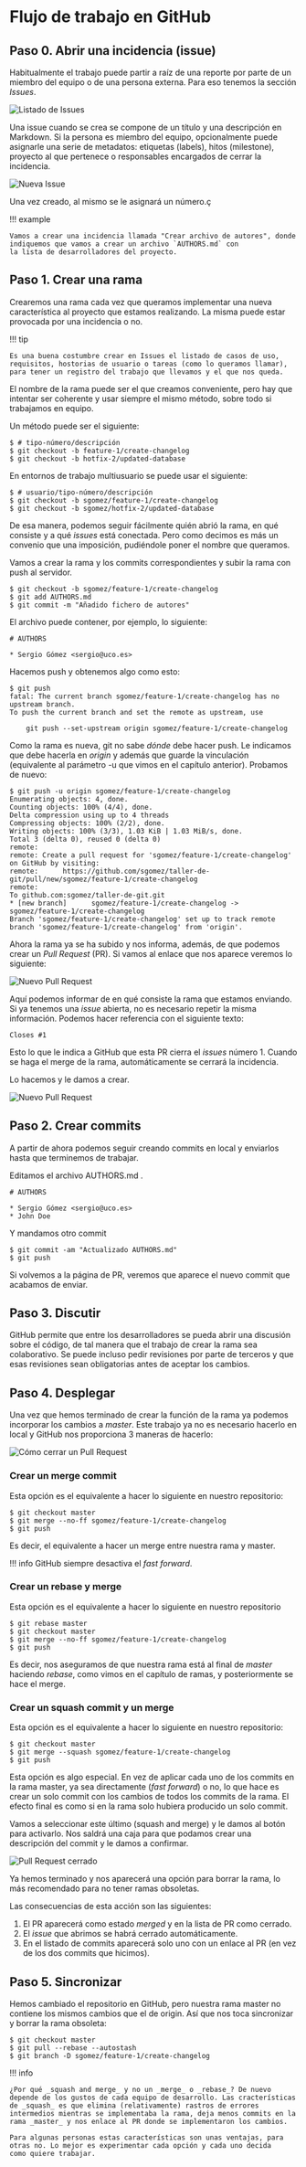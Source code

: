 # Flujo de trabajo en GitHub

## Paso 0. Abrir una incidencia (issue)

Habitualmente el trabajo puede partir a raíz de una reporte por parte de un miembro del equipo o de una persona externa. Para eso tenemos la sección _Issues_.

![Listado de Issues](img/github-issues-list.png)

Una issue cuando se crea se compone de un título y una descripción en
Markdown. Si la persona es miembro del equipo, opcionalmente puede
asignarle una serie de metadatos: etiquetas (labels), hitos
(milestone), proyecto al que pertenece o responsables encargados
de cerrar la incidencia.

![Nueva Issue](img/github-issues-new.png)

Una vez creado, al mismo se le asignará un número.ç

!!! example

    Vamos a crear una incidencia llamada "Crear archivo de autores", donde indiquemos que vamos a crear un archivo `AUTHORS.md` con
    la lista de desarrolladores del proyecto.

## Paso 1. Crear una rama

Crearemos una rama cada vez que queramos implementar una nueva característica al proyecto que estamos realizando. La misma puede estar provocada por una incidencia o no.

!!! tip

    Es una buena costumbre crear en Issues el listado de casos de uso,
    requisitos, hostorias de usuario o tareas (como lo queramos llamar),
    para tener un registro del trabajo que llevamos y el que nos queda.

El nombre de la rama puede ser el que creamos conveniente, pero hay que
intentar ser coherente y usar siempre el mismo método, sobre todo si
trabajamos en equipo.

Un método puede ser el siguiente:

    $ # tipo-número/descripción
    $ git checkout -b feature-1/create-changelog
    $ git checkout -b hotfix-2/updated-database

En entornos de trabajo multiusuario se puede usar el siguiente:

    $ # usuario/tipo-número/descripción
    $ git checkout -b sgomez/feature-1/create-changelog
    $ git checkout -b sgomez/hotfix-2/updated-database

De esa manera, podemos seguir fácilmente quién abrió la rama, en qué consiste y a qué _issues_ está conectada. Pero como decimos es más un convenio que una imposición, pudiéndole poner el nombre que queramos.

Vamos a crear la rama y los commits correspondientes y subir la rama con push al servidor.

    $ git checkout -b sgomez/feature-1/create-changelog
    $ git add AUTHORS.md
    $ git commit -m "Añadido fichero de autores"

El archivo puede contener, por ejemplo, lo siguiente:

    # AUTHORS

    * Sergio Gómez <sergio@uco.es>

Hacemos push y obtenemos algo como esto:

    $ git push
    fatal: The current branch sgomez/feature-1/create-changelog has no upstream branch.
    To push the current branch and set the remote as upstream, use

        git push --set-upstream origin sgomez/feature-1/create-changelog

Como la rama es nueva, git no sabe _dónde_ debe hacer push. Le indicamos que debe hacerla en _origin_ y además que guarde la vinculación (equivalente al parámetro -u que vimos en el capítulo anterior). Probamos de nuevo:

    $ git push -u origin sgomez/feature-1/create-changelog
    Enumerating objects: 4, done.
    Counting objects: 100% (4/4), done.
    Delta compression using up to 4 threads
    Compressing objects: 100% (2/2), done.
    Writing objects: 100% (3/3), 1.03 KiB | 1.03 MiB/s, done.
    Total 3 (delta 0), reused 0 (delta 0)
    remote:
    remote: Create a pull request for 'sgomez/feature-1/create-changelog' on GitHub by visiting:
    remote:      https://github.com/sgomez/taller-de-git/pull/new/sgomez/feature-1/create-changelog
    remote:
    To github.com:sgomez/taller-de-git.git
    * [new branch]      sgomez/feature-1/create-changelog -> sgomez/feature-1/create-changelog
    Branch 'sgomez/feature-1/create-changelog' set up to track remote branch 'sgomez/feature-1/create-changelog' from 'origin'.

Ahora la rama ya se ha subido y nos informa, además, de que podemos crear un _Pull Request_ (PR). Si vamos al enlace que nos aparece veremos lo siguiente:

![Nuevo Pull Request](img/github-flow-pr.png)

Aquí podemos informar de en qué consiste la rama que estamos enviando. Si ya tenemos una _issue_ abierta, no es necesario repetir la misma información. Podemos hacer referencia con el siguiente texto:

    Closes #1

Esto lo que le indica a GitHub que esta PR cierra el _issues_ número 1. Cuando se haga el merge de la rama, automáticamente se cerrará la incidencia.

Lo hacemos y le damos a crear.

![Nuevo Pull Request](img/github-flow-pr-created.png)

## Paso 2. Crear commits

A partir de ahora podemos seguir creando commits en local y enviarlos hasta que terminemos de trabajar.

Editamos el archivo AUTHORS.md .

    # AUTHORS

    * Sergio Gómez <sergio@uco.es>
    * John Doe

Y mandamos otro commit

    $ git commit -am "Actualizado AUTHORS.md"
    $ git push

Si volvemos a la página de PR, veremos que aparece el nuevo commit que acabamos de enviar.

## Paso 3. Discutir

GitHub permite que entre los desarrolladores se pueda abrir una discusión sobre el código, de tal manera que el trabajo de crear la rama sea colaborativo. Se puede incluso pedir revisiones por parte de terceros y que esas revisiones sean obligatorias antes de aceptar los cambios.

## Paso 4. Desplegar

Una vez que hemos terminado de crear la función de la rama ya podemos incorporar los cambios a _master_. Este trabajo ya no es necesario hacerlo en local y GitHub nos proporciona 3 maneras de hacerlo:

![Cómo cerrar un Pull Request](img/github-flow-merge.png)

### Crear un merge commit

Esta opción es el equivalente a hacer lo siguiente en nuestro repositorio:

    $ git checkout master
    $ git merge --no-ff sgomez/feature-1/create-changelog
    $ git push

Es decir, el equivalente a hacer un merge entre nuestra rama y master.

!!! info
GitHub siempre desactiva el _fast forward_.

### Crear un rebase y merge

Esta opción es el equivalente a hacer lo siguiente en nuestro repositorio

    $ git rebase master
    $ git checkout master
    $ git merge --no-ff sgomez/feature-1/create-changelog
    $ git push

Es decir, nos aseguramos de que nuestra rama está al final de _master_ haciendo _rebase_, como vimos en el capítulo de ramas, y posteriormente se hace el merge.

### Crear un squash commit y un merge

Esta opción es el equivalente a hacer lo siguiente en nuestro repositorio:

    $ git checkout master
    $ git merge --squash sgomez/feature-1/create-changelog
    $ git push

Esta opción es algo especial. En vez de aplicar cada uno de los commits en la rama master, ya sea directamente (_fast forward_) o no, lo que hace es crear un solo commit con los cambios de todos los commits de la rama. El efecto final es como si en la rama solo hubiera producido un solo commit.

Vamos a seleccionar este último (squash and merge) y le damos al botón para activarlo. Nos saldrá una caja para que podamos crear una descripción del commit y le damos a confirmar.

![Pull Request cerrado](img/github-flow-merge.png)

Ya hemos terminado y nos aparecerá una opción para borrar la rama, lo más recomendado para no tener ramas obsoletas.

Las consecuencias de esta acción son las siguientes:

1. El PR aparecerá como estado _merged_ y en la lista de PR como cerrado.
1. El _issue_ que abrimos se habrá cerrado automáticamente.
1. En el listado de commits aparecerá solo uno con un enlace al PR (en vez de los dos commits que hicimos).

## Paso 5. Sincronizar

Hemos cambiado el repositorio en GitHub, pero nuestra rama master no contiene los mismos cambios que el de origin. Así que nos toca sincronizar y borrar la rama obsoleta:

    $ git checkout master
    $ git pull --rebase --autostash
    $ git branch -D sgomez/feature-1/create-changelog

!!! info

    ¿Por qué _squash and merge_ y no un _merge_ o _rebase_? De nuevo
    depende de los gustos de cada equipo de desarrollo. Las cracterísticas de _squash_ es que elimina (relativamente) rastros de errores intermedios mientras se implementaba la rama, deja menos commits en la rama _master_ y nos enlace al PR donde se implementaron los cambios.

    Para algunas personas estas características son unas ventajas, para otras no. Lo mejor es experimentar cada opción y cada uno decida
    como quiere trabajar.
